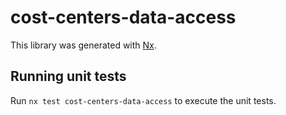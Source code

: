 # cost-centers-data-access

This library was generated with [Nx](https://nx.dev).

## Running unit tests

Run `nx test cost-centers-data-access` to execute the unit tests.
